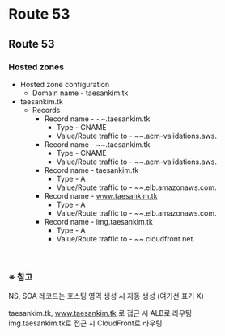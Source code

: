 # Route 53

## Route 53
### Hosted zones
- Hosted zone configuration
  - Domain name - taesankim.tk
- taesankim.tk
  - Records
    - Record name - ~~.taesankim.tk
      - Type - CNAME
      - Value/Route traffic to - ~~.acm-validations.aws.
    - Record name - ~~.taesankim.tk
      - Type - CNAME
      - Value/Route traffic to - ~~.acm-validations.aws.
    - Record name - taesankim.tk
      - Type - A
      - Value/Route traffic to - ~~.elb.amazonaws.com.
    - Record name - www.taesankim.tk
      - Type - A
      - Value/Route traffic to - ~~.elb.amazonaws.com.
    - Record name - img.taesankim.tk
      - Type - A
      - Value/Route traffic to - ~~.cloudfront.net.

<br/>

### ※ 참고
NS, SOA 레코드는 호스팅 영역 생성 시 자동 생성 (여기선 표기 X)

taesankim.tk, www.taesankim.tk 로 접근 시 ALB로 라우팅  
img.taesankim.tk로 접근 시 CloudFront로 라우팅
